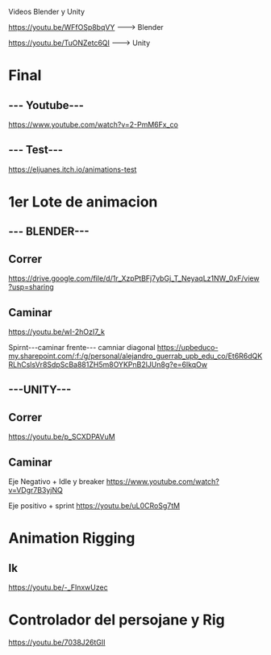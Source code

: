 Videos Blender y Unity

https://youtu.be/WFfOSp8bqVY ---> Blender

https://youtu.be/TuONZetc6QI ---> Unity

# Final

## --- Youtube---

https://www.youtube.com/watch?v=2-PmM6Fx_co

## --- Test---

https://eljuanes.itch.io/animations-test






# 1er Lote de animacion
## --- BLENDER---
## Correr 
https://drive.google.com/file/d/1r_XzpPtBFj7ybGj_T_NeyaqLz1NW_0xF/view?usp=sharing
## Caminar
https://youtu.be/wI-2hOzI7_k

Spirnt---caminar frente--- camniar diagonal
https://upbeduco-my.sharepoint.com/:f:/g/personal/alejandro_guerrab_upb_edu_co/Et6R6dQKRLhCslsVr8SdpScBa881ZH5m8OYKPnB2lJUn8g?e=6lkqOw

## ---UNITY---
## Correr 
https://youtu.be/p_SCXDPAVuM

## Caminar 
Eje Negativo + Idle y breaker
https://www.youtube.com/watch?v=VDgr7B3yjNQ

Eje positivo + sprint
https://youtu.be/uL0CRoSg7tM

# Animation Rigging
## Ik
https://youtu.be/-_FlnxwUzec

# Controlador del persojane y Rig
https://youtu.be/7038J26tGII
